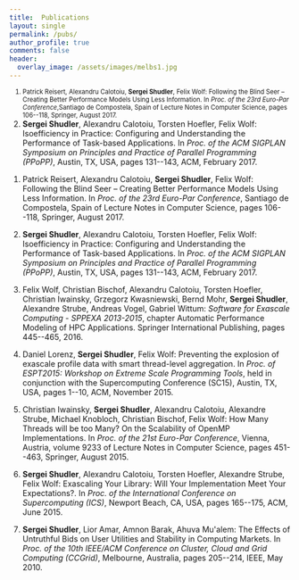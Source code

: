 ```yaml
---
title:  Publications
layout: single
permalink: /pubs/
author_profile: true
comments: false
header:
  overlay_image: /assets/images/melbs1.jpg
---
```



<ol start="1">

<li style="font-size:80%;">Patrick Reisert, Alexandru Calotoiu, <strong>Sergei Shudler</strong>, Felix Wolf:
Following the Blind Seer – Creating Better Performance Models Using Less Information.
In <cite>Proc. of the 23rd Euro-Par Conference</cite>,Santiago de Compostela, Spain of Lecture Notes in Computer Science, pages 106--118, Springer, August 2017.</li>

<li><strong>Sergei Shudler</strong>, Alexandru Calotoiu, Torsten Hoefler, Felix Wolf:
Isoefficiency in Practice: Configuring and Understanding the Performance of Task-based Applications.
In <cite>Proc. of the ACM SIGPLAN Symposium on Principles and Practice of Parallel Programming (PPoPP)</cite>, Austin, TX, USA, pages 131--143, ACM, February 2017.</li>

</ol>


1. Patrick Reisert, Alexandru Calotoiu, **Sergei Shudler**, Felix Wolf: Following the Blind Seer – Creating Better Performance Models Using Less Information. In *Proc. of the 23rd Euro-Par Conference*, Santiago de Compostela, Spain of Lecture Notes in Computer Science, pages 106--118, Springer, August 2017.

2. **Sergei Shudler**, Alexandru Calotoiu, Torsten Hoefler, Felix Wolf: Isoefficiency in Practice: Configuring and Understanding the Performance of Task-based Applications. In *Proc. of the ACM SIGPLAN Symposium on Principles and Practice of Parallel Programming (PPoPP)*, Austin, TX, USA, pages 131--143, ACM, February 2017.

3. Felix Wolf, Christian Bischof, Alexandru Calotoiu, Torsten Hoefler, Christian Iwainsky, Grzegorz Kwasniewski, Bernd Mohr, **Sergei Shudler**, Alexandre Strube, Andreas Vogel, Gabriel Wittum: *Software for Exascale Computing - SPPEXA 2013-2015*, chapter Automatic Performance Modeling of HPC Applications. Springer International Publishing, pages 445--465, 2016.

4. Daniel Lorenz, **Sergei Shudler**, Felix Wolf: Preventing the explosion of exascale profile data with smart thread-level aggregation. In *Proc. of ESPT2015: Workshop on Extreme Scale Programming Tools*, held in conjunction with the Supercomputing Conference (SC15), Austin, TX, USA, pages 1--10, ACM, November 2015.

5. Christian Iwainsky, **Sergei Shudler**, Alexandru Calotoiu, Alexandre Strube, Michael Knobloch, Christian Bischof, Felix Wolf: How Many Threads will be too Many? On the Scalability of OpenMP Implementations. In *Proc. of the 21st Euro-Par Conference*, Vienna, Austria, volume 9233 of Lecture Notes in Computer Science, pages 451--463, Springer, August 2015.

6. **Sergei Shudler**, Alexandru Calotoiu, Torsten Hoefler, Alexandre Strube, Felix Wolf: Exascaling Your Library: Will Your Implementation Meet Your Expectations?. In *Proc. of the International Conference on Supercomputing (ICS)*, Newport Beach, CA, USA, pages 165--175, ACM, June 2015.

7. **Sergei Shudler**, Lior Amar, Amnon Barak, Ahuva Mu'alem: The Effects of Untruthful Bids on User Utilities and Stability in Computing Markets. In *Proc. of the 10th IEEE/ACM Conference on Cluster, Cloud and Grid Computing (CCGrid)*, Melbourne, Australia, pages 205--214, IEEE, May 2010.

